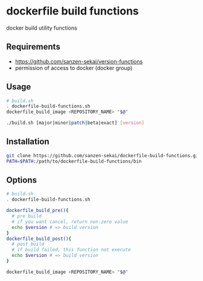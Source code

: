 # dockerfile build functions

docker build utility functions

## Requirements

* https://github.com/sanzen-sekai/version-functions
* permission of access to docker (docker group)

## Usage

```bash
# build.sh
. dockerfile-build-functions.sh
dockerfile_build_image <REPOSITORY_NAME> "$@"
```

```bash
./build.sh [major|minor|patch|beta|exact] [version]
```

## Installation

```bash
git clone https://github.com/sanzen-sekai/dockerfile-build-functions.git
PATH=$PATH:/path/to/dockerfile-build-functions/bin
```

## Options

```bash
# build.sh
. dockerfile-build-functions.sh

dockerfile_build_pre(){
  # pre build 
  # if you want cancel, return non-zero value
  echo $version # => build version
}
dockerfile_build_post(){
  # post build 
  # if build failed, this function not execute
  echo $version # => build version
}

dockerfile_build_image <REPOSITORY_NAME> "$@"
```
